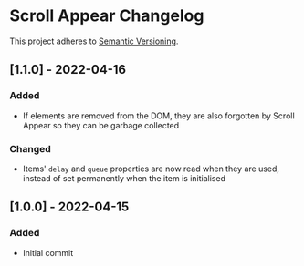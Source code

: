 # Scroll Appear Changelog

This project adheres to [Semantic Versioning](https://semver.org/spec/v2.0.0.html).

## [1.1.0] - 2022-04-16

### Added

* If elements are removed from the DOM, they are also forgotten by Scroll Appear so they can be garbage collected

### Changed

* Items' `delay` and `queue` properties are now read when they are used, instead of set permanently when the item is initialised

## [1.0.0] - 2022-04-15

### Added

* Initial commit
